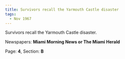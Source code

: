 ```yaml
---  
title: Survivors recall the Yarmouth Castle disaster  
tags:  
  - Nov 1967  
---  
```

  
Survivors recall the Yarmouth Castle disaster.  
  
Newspapers: **Miami Morning News or The Miami Herald**  
  
Page: **4**, Section: **B** 
